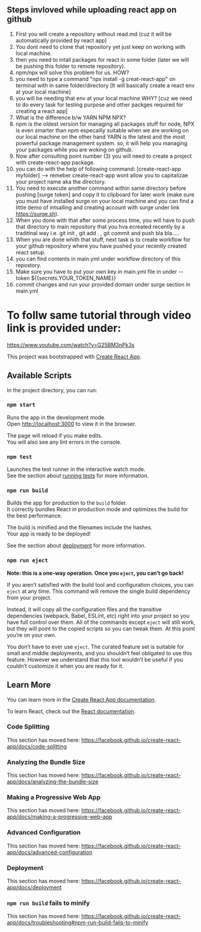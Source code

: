 ## Steps invloved while uploading react app on github
1) First you will create a repository without read.md (cuz it will be automatically provided by react app)
2) You dont need to clone that repository yet just keep on working with local machine.
3) then you need to intall packages for react in some folder (later we will be pushing this folder to remote repository).
4) npm/npx will solve this problem for us. HOW?
5) you need to type a command "npx install -g creat-react-app" on terminal with in same folder/directory [It will basically create a react env at your local machine]
6) you will be needing that env at your local machine WHY? [cuz we need to do every task for testing purpose and other packges required for creating a react app]
7) What is the difference b/w YARN NPM NPX?
8) npm is the oldest version for managing all packages stuff for node, NPX is even smarter than npm especailly suitable when we are working on our local machine on the other hand YARN is the latest and the most powerful package management system. so, it will help you managing your packages while you are woking on github.
9) Now after consulting point number (3) you will need to create a project with create-react-app package.
10) you can do with the help of following command:
[create-react-app myfolder] --> remeber create-react-app wont allow you to capitalizae your project name aka the directory.
11) You need to execute another command within same directory before pushing [surge token] and copy it to clipboard for later work (make sure you must have installed surge on your local machine and you can find a little demo of intsalling and creating account with surge under link https://surge.sh).
11) When you done with that after some process time, you will have to push that directory to main repository that you hva ecreated recently by a traditinal way i.e. git init , git add . , git commit and push bla bla.....
12) When you are done whith that stuff, next task is to create workflow for your github repository where you have pushed your recently created react setup.
13) you can find contents in main.yml under workflow directory of this repostory.
14) Make sure you have to put your own key in main.yml file in under --token ${{secrets.YOUR_TOKEN_NAME}}
15) commit changes and run your provided domain under surge section in main.yml
# To follw same tutorial through video link is provided under:
https://www.youtube.com/watch?v=G25BM3nPk3s




This project was bootstrapped with [Create React App](https://github.com/facebook/create-react-app).

## Available Scripts

In the project directory, you can run:

### `npm start`

Runs the app in the development mode.<br />
Open [http://localhost:3000](http://localhost:3000) to view it in the browser.

The page will reload if you make edits.<br />
You will also see any lint errors in the console.

### `npm test`

Launches the test runner in the interactive watch mode.<br />
See the section about [running tests](https://facebook.github.io/create-react-app/docs/running-tests) for more information.

### `npm run build`

Builds the app for production to the `build` folder.<br />
It correctly bundles React in production mode and optimizes the build for the best performance.

The build is minified and the filenames include the hashes.<br />
Your app is ready to be deployed!

See the section about [deployment](https://facebook.github.io/create-react-app/docs/deployment) for more information.

### `npm run eject`

**Note: this is a one-way operation. Once you `eject`, you can’t go back!**

If you aren’t satisfied with the build tool and configuration choices, you can `eject` at any time. This command will remove the single build dependency from your project.

Instead, it will copy all the configuration files and the transitive dependencies (webpack, Babel, ESLint, etc) right into your project so you have full control over them. All of the commands except `eject` will still work, but they will point to the copied scripts so you can tweak them. At this point you’re on your own.

You don’t have to ever use `eject`. The curated feature set is suitable for small and middle deployments, and you shouldn’t feel obligated to use this feature. However we understand that this tool wouldn’t be useful if you couldn’t customize it when you are ready for it.

## Learn More

You can learn more in the [Create React App documentation](https://facebook.github.io/create-react-app/docs/getting-started).

To learn React, check out the [React documentation](https://reactjs.org/).

### Code Splitting

This section has moved here: https://facebook.github.io/create-react-app/docs/code-splitting

### Analyzing the Bundle Size

This section has moved here: https://facebook.github.io/create-react-app/docs/analyzing-the-bundle-size

### Making a Progressive Web App

This section has moved here: https://facebook.github.io/create-react-app/docs/making-a-progressive-web-app

### Advanced Configuration

This section has moved here: https://facebook.github.io/create-react-app/docs/advanced-configuration

### Deployment

This section has moved here: https://facebook.github.io/create-react-app/docs/deployment

### `npm run build` fails to minify

This section has moved here: https://facebook.github.io/create-react-app/docs/troubleshooting#npm-run-build-fails-to-minify
